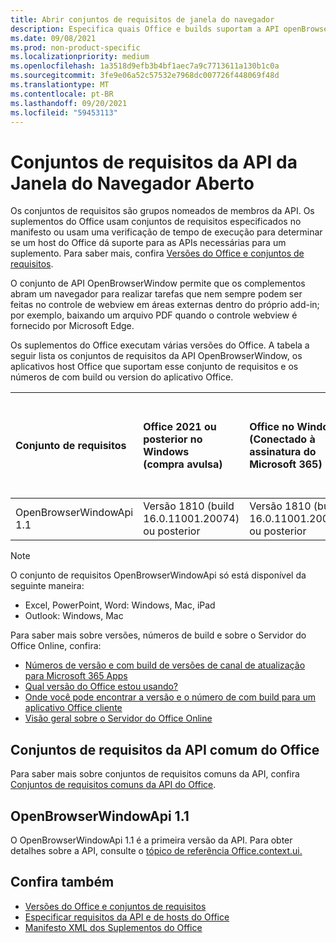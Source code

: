 ```yaml
---
title: Abrir conjuntos de requisitos de janela do navegador
description: Especifica quais Office e builds suportam a API openBrowserWindow.
ms.date: 09/08/2021
ms.prod: non-product-specific
ms.localizationpriority: medium
ms.openlocfilehash: 1a3518d9efb3b4bf1aec7a9c7713611a130b1c0a
ms.sourcegitcommit: 3fe9e06a52c57532e7968dc007726f448069f48d
ms.translationtype: MT
ms.contentlocale: pt-BR
ms.lasthandoff: 09/20/2021
ms.locfileid: "59453113"
---
```

# <a name="open-browser-window-api-requirement-sets"></a>Conjuntos de requisitos da API da Janela do Navegador Aberto

Os conjuntos de requisitos são grupos nomeados de membros da API. Os suplementos do Office usam conjuntos de requisitos especificados no manifesto ou usam uma verificação de tempo de execução para determinar se um host do Office dá suporte para as APIs necessárias para um suplemento. Para saber mais, confira [Versões do Office e conjuntos de requisitos](../../develop/office-versions-and-requirement-sets.md).

O conjunto de API OpenBrowserWindow permite que os complementos abram um navegador para realizar tarefas que nem sempre podem ser feitas no controle de webview em áreas externas dentro do próprio add-in; por exemplo, baixando um arquivo PDF quando o controle webview é fornecido por Microsoft Edge.

Os suplementos do Office executam várias versões do Office. A tabela a seguir lista os conjuntos de requisitos da API OpenBrowserWindow, os aplicativos host Office que suportam esse conjunto de requisitos e os números de com build ou version do aplicativo Office.

|  Conjunto de requisitos  | Office 2021 ou posterior no Windows<br>(compra avulsa) | Office no Windows<br>(Conectado à assinatura do Microsoft 365) |  Office no iPad<br>(Conectado à assinatura do Microsoft 365)  |  Office no Mac<br>(Conectado à assinatura do Microsoft 365)  | Office na Web  |  Servidor do Office Online  |
|:-----|:-----|:-----|:-----|:-----|:-----|:-----|
| OpenBrowserWindowApi 1.1  | Versão 1810 (build 16.0.11001.20074) ou posterior | Versão 1810 (build 16.0.11001.20074) ou posterior | 16.0.0.0 ou posterior | 16.0.0.0 ou posterior | N/D | N/D|

> [!NOTE]
> O conjunto de requisitos OpenBrowserWindowApi só está disponível da seguinte maneira:
>
> - Excel, PowerPoint, Word: Windows, Mac, iPad
> - Outlook: Windows, Mac

Para saber mais sobre versões, números de build e sobre o Servidor do Office Online, confira:

- [Números de versão e com build de versões de canal de atualização para Microsoft 365 Apps](/officeupdates/update-history-microsoft365-apps-by-date)
- [Qual versão do Office estou usando?](https://support.microsoft.com/office/932788b8-a3ce-44bf-bb09-e334518b8b19)
- [Onde você pode encontrar a versão e o número de com build para um aplicativo Office cliente](/officeupdates/update-history-microsoft365-apps-by-date)
- [Visão geral sobre o Servidor do Office Online](/officeonlineserver/office-online-server-overview)

## <a name="office-common-api-requirement-sets"></a>Conjuntos de requisitos da API comum do Office

Para saber mais sobre conjuntos de requisitos comuns da API, confira [Conjuntos de requisitos comuns da API do Office](office-add-in-requirement-sets.md).

## <a name="openbrowserwindowapi-11"></a>OpenBrowserWindowApi 1.1

O OpenBrowserWindowApi 1.1 é a primeira versão da API. Para obter detalhes sobre a API, consulte o [tópico de referência Office.context.ui.](/javascript/api/office/office.context#ui)

## <a name="see-also"></a>Confira também

- [Versões do Office e conjuntos de requisitos](../../develop/office-versions-and-requirement-sets.md)
- [Especificar requisitos da API e de hosts do Office](../../develop/specify-office-hosts-and-api-requirements.md)
- [Manifesto XML dos Suplementos do Office](../../develop/add-in-manifests.md)
